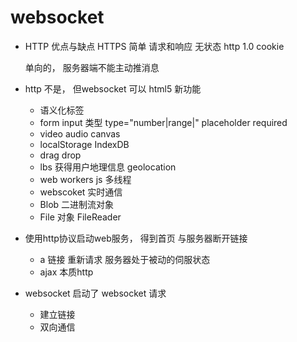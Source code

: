 # websocket

- HTTP 优点与缺点
    HTTPS
    简单    请求和响应  无状态 
    http 1.0  cookie 

    单向的， 服务器端不能主动推消息

- http 不是， 但websocket 可以
    html5  新功能 
    - 语义化标签
    - form input 类型
        type="number|range|" placeholder required
    - video audio  canvas  
    - localStorage  IndexDB  
    - drag drop
    - lbs 获得用户地理信息  geolocation
    - web workers js  多线程
    - webscoket 实时通信 
    - Blob  二进制流对象
    - File  对象  FileReader

- 使用http协议启动web服务， 得到首页  与服务器断开链接
    - a 链接  重新请求  服务器处于被动的伺服状态
    - ajax 本质http 
- websocket 启动了  websocket 请求
    - 建立链接
    - 双向通信